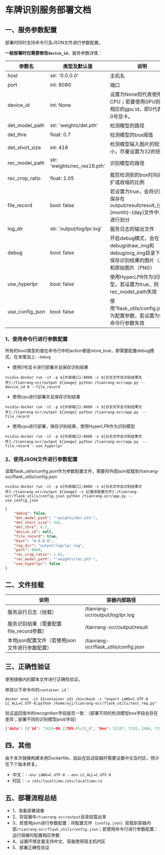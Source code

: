 # 车牌识别服务部署文档

## 一、服务参数配置

部署时同时支持命令行及JSON文件进行参数配置。

**一般部署时仅需要修改`device_id`**，服务参数详情：

| 参数名          | 类型及默认值                 | 说明                                                         |
| --------------- | ---------------------------- | ------------------------------------------------------------ |
| host            | str: '0.0.0.0'               | 主机名                                                       |
| port            | int: 8080                    | 端口                                                         |
| device_id       | int: None                    | 设置为None则代表使用CPU；若要使用GPU则设置相应的gpu id，即0代表使用0号显卡。 |
| det_model_path  | str: 'weights/det.pth'       | 检测模型的路径                                               |
| det_thre        | float: 0.7                   | 检测模型的box阈值                                            |
| det_short_size  | int: 416                     | 检测模型输入图片的短边大小，尽量设置为32的倍数               |
| rec_model_path  | str: 'weights/rec_res18.pth' | 识别模型的路径                                               |
| rec_crop_ratio  | float: 1.05                  | 裁剪检测到的box时向周围外扩或收缩的比例                      |
| file_record     | bool: false                  | 若设置为true，会将识别结果保存在output/result/result_{year}-{month}-{day}文件中，以天进行划分 |
| log_dir         | str: 'output/log/lpr.log'    | 服务日志的输出文件                                           |
| debug           | bool: false                  | 开启debug模式，会在debug/draw_img和debug/org_img目录下分别保存识别结果的图片（JPG）和原始图片（PNG） |
| use_hyperlpr    | bool: false                  | 使用HyperLPR作为识别模型，若设置为true，则rec_model_path失效 |
| use_config_json | bool: false                  | 使用'flask_utils/config.json'作为配置参数，若设置为true，命令行参数失效 |

### 1、使用命令行进行参数配置

所有的bool类型的值在命令行中的action都是store_true，即需要配置debug模式，在末尾加上`--debug`

- 使用0号显卡进行部署并且保存识别结果

`nvidia-docker run -it -p ${外部端口}:8080 -v ${日志文件及识别结果文件}:/tianrang-ocr/output ${image} python /tianrang-ocr/app.py --device_id 0 --file_record`

- 使用cpu进行部署并且保存识别结果

`nvidia-docker run -it -p ${外部端口}:8080 -v ${日志文件及识别结果文件}:/tianrang-ocr/output ${image} python /tianrang-ocr/app.py  --file_record`

- 使用cpu进行部署，保存识别结果，使用HyperLPR作为识别模型

`nvidia-docker run -it -p ${外部端口}:8080 -v ${日志文件及识别结果文件}:/tianrang-ocr/output ${image} python /tianrang-ocr/app.py  --file_record --use_hyperlpr`



### 2、使用JSON文件进行参数配置

读取flask_utils/config.json作为参数配置文件，需要将外部json挂载到/tianrang-ocr/flask_utils/config.json

`nvidia-docker run -it -p ${外部端口}:8080 -v ${日志文件及识别结果文件}:/tianrang-ocr/output ${image} -v ${服务配置文件}:/tianrang-ocr/flask_utils/config.json python /tianrang-ocr/app.py --use_config_json`

```json
{
    "debug": false,
    "det_model_path": "'weights/det.pth'",
    "det_short_size": 416,
    "det_thre": 0.7,
    "device_id": null,
    "file_record": true,
    "host": "0.0.0.0",
    "log_dir": "output/log/lpr.log",
    "port": 8080,
    "rec_crop_ratio": 1.05,
    "rec_model_path": "'weights/rec.pth'",
    "use_hyperlpr": false
}
```



## 二、文件挂载

| 说明                                           | 容器内部路径                          |
| ---------------------------------------------- | ------------------------------------- |
| 服务运行日志（挂载）                           | /tianrang-ocr/output/log/lpr.log      |
| 服务识别结果（需要配置file_record参数）        | /tianrang-ocr/output/result           |
| 本地json配置文件（若使用json文件进行参数配置） | /tianrang-ocr/flask_utils/config.json |



## 三、正确性验证

使用镜像内的脚本文件进行正确性验证。

修改以下命令中的`container id`：

`docker exec -it ${container id} /bin/bash -c "export LANG=C.UTF-8 LC_ALL=C.UTF-8;python /home/wjj/tianrang-ocr/flask_utils/test_req.py"`

验证返回值中的recognition字段是否一致：（部署不同的检测模型box字段会存在差异；部署不同的识别模型prob字段）

```json
{'data': [{'id': '2020-06-22T05:45:53_0', 'box': [[287, 729], [484, 729], [484, 792], [287, 792]], 'recognition': '赣B2371B', 'prob': 0.965}], 'code': 1, 'message': '', 'getImageTime': '2020-06-22T05:45:53'}
```



## 四、其他

由于本次镜像构建未用Dockerfile，因此在启动容器时需要设置中文及时区，预计在下个版本修复。

- 中文：`--env LANG=C.UTF-8 --env LC_ALL=C.UTF-8`
- 时区：`-v /etc/localtime:/etc/localtime:ro`



## 五、部署流程总结

- 1、准备部署镜像
- 2、将容器中`/tianrang-ocr/output`目录挂载出来
- 3、若使用json进行参数配置：将配置文件（`config.json`）挂载到容器内部`/tianrang-ocr/flask_utils/config.json`；若使用命令行进行参数配置：运行镜像时配置相应参数
- 4、设置环境变量支持中文、容器使用宿主机时区
- 5、部署正确性验证

